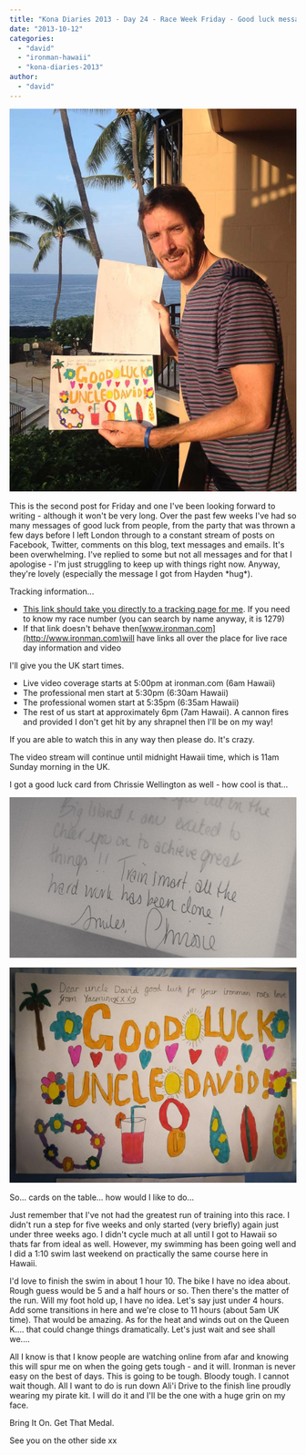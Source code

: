 ```yaml
---
title: "Kona Diaries 2013 - Day 24 - Race Week Friday - Good luck messages, how to watch online and predictions"
date: "2013-10-12"
categories: 
  - "david"
  - "ironman-hawaii"
  - "kona-diaries-2013"
author: 
  - "david"
---
```


![](/images/2013/20130927-3651.jpg)

This is the second post for Friday and one I've been looking forward to writing - although it won't be very long. Over the past few weeks I've had so many messages of good luck from people, from the party that was thrown a few days before I left London through to a constant stream of posts on Facebook, Twitter, comments on this blog, text messages and emails. It's been overwhelming. I've replied to some but not all messages and for that I apologise - I'm just struggling to keep up with things right now. Anyway, they're lovely (especially the message I got from Hayden \*hug\*).

Tracking information...

- [This link should take you directly to a tracking page for me](http://www.ironman.com/triathlon/coverage/ironfan.aspx?race=worldchampionship&y=2013&Bib=1279#axzz2hSV904Re). If you need to know my race number (you can search by name anyway, it is 1279)
- If that link doesn't behave then[www.ironman.com](http://www.ironman.com)will have links all over the place for live race day information and video

I'll give you the UK start times.

- Live video coverage starts at 5:00pm at ironman.com (6am Hawaii)
- The professional men start at 5:30pm (6:30am Hawaii)
- The professional women start at 5:35pm (6:35am Hawaii)
- The rest of us start at approximately 6pm (7am Hawaii). A cannon fires and provided I don't get hit by any shrapnel then I'll be on my way!

If you are able to watch this in any way then please do. It's crazy.

The video stream will continue until midnight Hawaii time, which is 11am Sunday morning in the UK.

I got a good luck card from Chrissie Wellington as well - how cool is that...

![20130917-3419](/images/2013/20130917-3419.jpg)



![20131011-4311](/images/2013/20131011-4311.jpg)

So... cards on the table... how would I like to do...

Just remember that I've not had the greatest run of training into this race. I didn't run a step for five weeks and only started (very briefly) again just under three weeks ago. I didn't cycle much at all until I got to Hawaii so thats far from ideal as well. However, my swimming has been going well and I did a 1:10 swim last weekend on practically the same course here in Hawaii.

I'd love to finish the swim in about 1 hour 10. The bike I have no idea about. Rough guess would be 5 and a half hours or so. Then there's the matter of the run. Will my foot hold up, I have no idea. Let's say just under 4 hours. Add some transitions in here and we're close to 11 hours (about 5am UK time). That would be amazing. As for the heat and winds out on the Queen K.... that could change things dramatically. Let's just wait and see shall we....

All I know is that I know people are watching online from afar and knowing this will spur me on when the going gets tough - and it will. Ironman is never easy on the best of days. This is going to be tough. Bloody tough. I cannot wait though. All I want to do is run down Ali'i Drive to the finish line proudly wearing my pirate kit. I will do it and I'll be the one with a huge grin on my face.

Bring It On. Get That Medal.

See you on the other side xx

